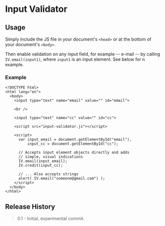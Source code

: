 # Input Validator

## Usage

Simply include the JS file in your document's `<head>` or at the bottom of your document's `<body>`.

Then enable validation on any input field, for example -- e-mail -- by calling `IV.email(input1)`, where `input1` is an input element. See below for n example.

### Example

    <!DOCTYPE html>
    <html lang="en">
      <body>
        <input type="text" name="email" value="" id="email">
        
        <br />
        
        <input type="text" name="cc" value="" id="cc">
        
        <script src="input-validator.js"></script>
        
        <script>
          var input_email = document.getElementById("email"),
              input_cc = document.getElementById("cc");
      
          // Accepts input element objects directly and adds
          // simple, visual indications
          IV.email(input_email);
          IV.credit(input_cc);
      
          // ... Also accepts strings
          alert( IV.email("someone@gmail.com") );
        </script>
      </body>
    </html>

## Release History

> 0.1 - Initial, experimental commit.